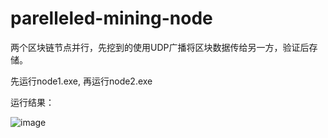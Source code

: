 # parelleled-mining-node
 两个区块链节点并行，先挖到的使用UDP广播将区块数据传给另一方，验证后存储。
 
 先运行node1.exe, 再运行node2.exe
 
 运行结果：

![image](https://user-images.githubusercontent.com/69345371/116209191-3b6d5d00-a774-11eb-92e9-a648fb9be759.png)
